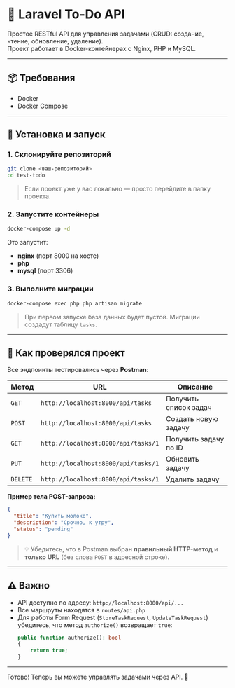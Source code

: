 
# 📝 Laravel To-Do API

Простое RESTful API для управления задачами (CRUD: создание, чтение, обновление, удаление).  
Проект работает в Docker-контейнерах с Nginx, PHP и MySQL.

---

## 📦 Требования

- Docker
- Docker Compose

---

## 🚀 Установка и запуск

### 1. Склонируйте репозиторий

```bash
git clone <ваш-репозиторий>
cd test-todo
```

> Если проект уже у вас локально — просто перейдите в папку проекта.

### 2. Запустите контейнеры

```bash
docker-compose up -d
```

Это запустит:
- **nginx** (порт 8000 на хосте)
- **php**
- **mysql** (порт 3306)

### 3. Выполните миграции

```bash
docker-compose exec php php artisan migrate
```

> При первом запуске база данных будет пустой. Миграции создадут таблицу `tasks`.

---

## 🧪 Как проверялся проект

Все эндпоинты тестировались через **Postman**:

| Метод | URL | Описание |
|------|-----|--------|
| `GET`    | `http://localhost:8000/api/tasks`       | Получить список задач |
| `POST`   | `http://localhost:8000/api/tasks`       | Создать новую задачу |
| `GET`    | `http://localhost:8000/api/tasks/1`     | Получить задачу по ID |
| `PUT`    | `http://localhost:8000/api/tasks/1`     | Обновить задачу |
| `DELETE` | `http://localhost:8000/api/tasks/1`     | Удалить задачу |

**Пример тела POST-запроса:**
```json
{
  "title": "Купить молоко",
  "description": "Срочно, к утру",
  "status": "pending"
}
```

> 💡 Убедитесь, что в Postman выбран **правильный HTTP-метод** и **только URL** (без слова `POST` в адресной строке).

---

## ⚠️ Важно

- API доступно по адресу: `http://localhost:8000/api/...`
- Все маршруты находятся в `routes/api.php`
- Для работы Form Request (`StoreTaskRequest`, `UpdateTaskRequest`) убедитесь, что метод `authorize()` возвращает `true`:
  ```php
  public function authorize(): bool
  {
      return true;
  }
  ```

---

Готово! Теперь вы можете управлять задачами через API. 🎉
